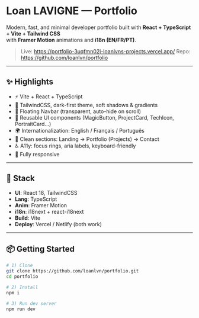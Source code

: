 # Loan LAVIGNE — Portfolio

Modern, fast, and minimal developer portfolio built with **React + TypeScript + Vite + Tailwind CSS**  
with **Framer Motion** animations and **i18n (EN/FR/PT)**.

> Live: https://portfolio-3uqfmn02j-loanlvns-projects.vercel.app/ 
> Repo: https://github.com/loanlvn/portfolio

--- 

## ✨ Highlights

- ⚡️ Vite + React + TypeScript
- 🎨 TailwindCSS, dark-first theme, soft shadows & gradients
- 🧭 Floating Navbar (transparent, auto-hide on scroll)
- 🧩 Reusable UI components (MagicButton, ProjectCard, TechIcon, PortraitCard…)
- 🌍 Internationalization: English / Français / Português
- 🧠 Clean sections: Landing → Portfolio (Projects) → Contact
- ♿️ A11y: focus rings, aria labels, keyboard-friendly
- 📱 Fully responsive

---

## 🧰 Stack

- **UI**: React 18, TailwindCSS
- **Lang**: TypeScript
- **Anim**: Framer Motion
- **i18n**: i18next + react-i18next
- **Build**: Vite
- **Deploy**: Vercel / Netlify (both work)

---

## 📦 Getting Started

```bash
# 1) Clone
git clone https://github.com/loanlvn/portfolio.git
cd portfolio

# 2) Install
npm i

# 3) Run dev server
npm run dev

